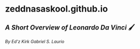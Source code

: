 # zeddnasaskool.github.io #
## *A Short Overview of Leonardo Da Vinci* 🖌️
*By Ed'z Kirk Gabriel S. Laurio*

[](https://upload.wikimedia.org/wikipedia/commons/thumb/c/cb/Francesco_Melzi_-_Portrait_of_Leonardo.png/330px-Francesco_Melzi_-_Portrait_of_Leonardo.png)
